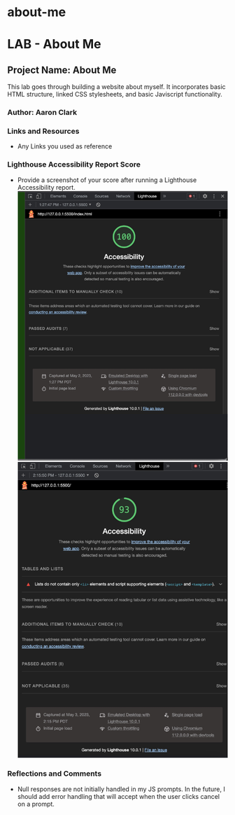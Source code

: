 # about-me

# LAB - About Me

## Project Name: About Me

This lab goes through building a website about myself.  It incorporates basic HTML structure, linked CSS stylesheets, and basic Javiscript functionality.

### Author: Aaron Clark

### Links and Resources

* Any Links you used as reference

### Lighthouse Accessibility Report Score

* Provide a screenshot of your score after running a Lighthouse Accessibility report. <br>
![First Light House Report](img/Lighthouse-Report-Lab-2.jpg) <br>
![Second Light House Report](img/Lighthouse-Lab-3.jpg)

### Reflections and Comments

- Null responses are not initially handled in my JS prompts.  In the future, I should add error handling that will accept when the user clicks cancel on a prompt.